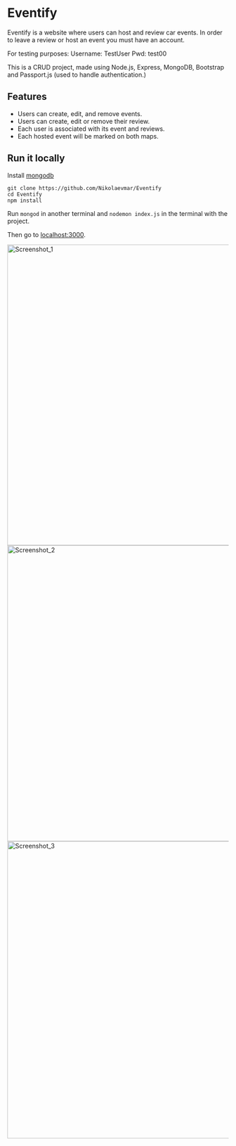 # Eventify

Eventify is a website where users can host and review car events. In order to leave a review or host an event you must have an account.

For testing purposes:
Username: TestUser
Pwd: test00

This is a CRUD project, made using Node.js, Express, MongoDB, Bootstrap and Passport.js (used to handle authentication.)

## Features
* Users can create, edit, and remove events.
* Users can create, edit or remove their review.
* Each user is associated with its event and reviews. 
* Each hosted event will be marked on both maps.

## Run it locally
Install [mongodb](https://www.mongodb.com/)
```
git clone https://github.com/Nikolaevmar/Eventify
cd Eventify
npm install
```

Run ```mongod``` in another terminal and ```nodemon index.js``` in the terminal with the project.  

Then go to [localhost:3000](http://localhost:3000/).

<img width="684" alt="Screenshot_1" src="https://user-images.githubusercontent.com/77740117/137200825-80357e45-903d-4c55-a1e8-4abc801b1213.png">
<img width="673" alt="Screenshot_2" src="https://user-images.githubusercontent.com/77740117/137200866-0306bab3-bdb3-493f-bb87-3b6b48774a3f.png">
<img width="676" alt="Screenshot_3" src="https://user-images.githubusercontent.com/77740117/137200871-b7f1879d-a32c-44ec-b6fa-1595c59f5e17.png">

